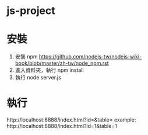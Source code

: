 # js-project

# 安裝
1. 安裝 npm https://github.com/nodejs-tw/nodejs-wiki-book/blob/master/zh-tw/node_npm.rst
2. 進入資料夾，執行 npm install
3. 執行 node server.js

# 執行
http://localhost:8888/index.html?id=<id>&table=<table>
example: http://localhost:8888/index.html?id=1&table=1
